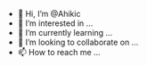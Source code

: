 - 👋 Hi, I’m @Ahikic
- 👀 I’m interested in ...
- 🌱 I’m currently learning ...
- 💞️ I’m looking to collaborate on ...
- 📫 How to reach me ...

<!---
Ahikic/Ahikic is a ✨ special ✨ repository because its `README.md` (this file) appears on your GitHub profile.
You can click the Preview link to take a look at your changes.
--->
